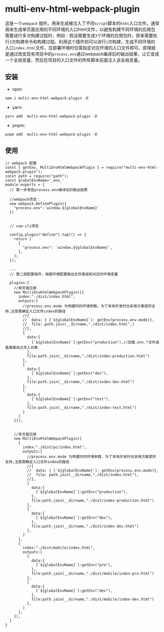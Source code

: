 # multi-env-html-webpack-plugin

这是一个`webpack` 插件。用来生成被注入了不同`script`脚本的`html`入口文件。通常用来生成单页面应用的不同环境的入口html文件，以避免构建不同环境的应用包需要进行多次构建过程时，例如：假设需要生成`3`个环境的应用包时，原来需要执行`3`次构建命令和构建过程。利用这个插件则可以进行`1`次构建，生成不同环境的入口`index.html`文件，在部署环境时仅需指定对应环境的入口文件即可。原理就是通过改变现有项目中的`process.env`通过webpack编译后的输出结果，让它变成一个全局变量，然后在项目的入口文件的所有脚本前面注入该全局变量。

## 安装

- npm: 

`npm i multi-env-html-webpack-plugin -D`

- yarn:

`yarn add  multi-env-html-webpack-plugin -D`

- pnpm:

`pnpm add  multi-env-html-webpack-plugin -D`


## 使用


```
// webpack 配置
const { getEnv, MultiEnvHtmlWebpackPlugin } = require("multi-env-html-webpack-plugin");
const path = require("path");
const globalEnvName='_env_'
module.exports = {
  // 第一步改变process.env编译后的输出结果

  //webpack项目：
  new webpack.DefinePlugin({
    "process.env":`window.${globalEnvName}`
  })
  

  // vue-cli项目

  config.plugin("define").tap(() => {
    return [
      {
        "process.env": `window.${globalEnvName}`,
      },
    ];
  });

  ...
  // 第二部配置插件，根据环境配置输出文件路径和对应的环境变量

  plugins:[
    //单页面应用
    new MultiEnvHtmlWebpackPlugin([{
      index:"./dist/index.html",
      outputs:[
        //process.env.mode 为构建时的环境参数，为了本地开发时也采用方案提供支持,注意需确定入口文件index的路径
        //{
        //  data: { [`${globalEnvName}`]: getEnv(process.env.mode)},
        //  file: path.join(__dirname,"./dist/index.html",)
        //},
        {
          data:{
            [`${globalEnvName}`]:getEnv("production"),//加载.env.*文件或者直接自己写入对象
          },
          file:path.join(__dirname,"./dist/index-production.html")
        },
        {
          data:{
            [`${globalEnvName}`]:getEnv("dev"),
          },
          file:path.join(__dirname,"./dist/index-dev.html")
        },
        {
          data:{
            [`${globalEnvName}`]:getEnv("test"),
          },
          file:path.join(__dirname,"./dist/index-test.html")
        }
      ]
    }]),


    //多页面应用
    new MultiEnvHtmlWebpackPlugin([
      {
        index:"./dist/pc/index.html",
        outputs:[
          //process.env.mode 为构建时的环境参数，为了本地开发时也采用方案提供支持,注意需确定入口文件index的路径
          //{
          //  data: { [`${globalEnvName}`]: getEnv(process.env.mode)},
          //  file: path.join(__dirname,"./dist/index.html"),
          //}, 
          {
            data:{
              [`${globalEnvName}`]:getEnv("production"),
            },
            file:path.join(__dirname,"./dist/index-production.html")
          },
          {
            data:{
              [`${globalEnvName}`]:getEnv("dev"),
            },
            file:path.join(__dirname,"./dist/index-dev.html")
          },
        ]
      },
      {
        index:"./dist/mobile/index.html",
        outputs:[
          {
            data:{
              [`${globalEnvName}`]:getEnv("pro"),
            },
            file:path.join(__dirname,"./dist/mobile/index-pro.html")
          },
          {
            data:{
              [`${globalEnvName}`]:getEnv("dev"),
            },
            file:path.join(__dirname,"./dist/mobile/index-dev.html")
          },
        ]
      },
    ]),
  ]
}

```
